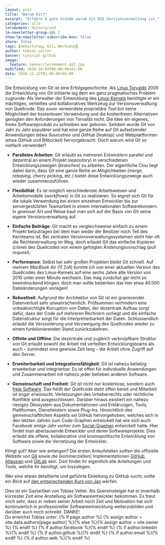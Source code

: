 ```yaml
---
layout: post
title: "Warum Git?"
excerpt: "Erfahre 8 gute Gründe warum Git DIE Versionsverwaltung ist."
categories: alle
lernmoment: Hintergrund
lm-newsletter-group-id: 2
show-lm-newsletter-subscribe-box: false
share: false
tags: [Geburtstag, Git, Werkzeug]
author: tobias_vetter
banner: tutorial-github
image:
  feature: banner/lernmoment-git.jpg
modified: 2019-10-02T06:00:00+01:00
date: 2016-11-22T01:00:00+01:00
---
```


Die Entwicklung von Git ist eine Erfolgsgeschichte. Als [Linus Torvalds](https://de.wikipedia.org/wiki/Linus_Torvalds) 2005 die Entwicklung von Git initiierte lag dem ein ganz pragmatisches Problem zugrunde: Als Verwalter der Entwicklung des [Linux-Kernels](https://www.kernel.org/) benötigte er ein mächtiges, verteiltes und kollaboratives Werkzeug zur Versionsverwaltung von Quellcode. Das zuvor verwendete proprietäre Tool bot keine Möglichkeit der kostenlosen Verwendung und die kostenfreien Alternativen genügten den Anforderungen von Torvalds nicht. Die Idee ein eigenes, freies Softwareprodukt zu schreiben war geboren. Seitdem wurde Git von Jahr zu Jahr populärer und hat eine ganze Reihe auf Git aufsetzender Anwendungen (etwa *Sourcetree* und *GitHub Desktop*) und Webplattformen (etwa *GitHub* und *Bitbucket*) hervorgebracht. Doch warum wird Git so vielfach verwendet?

 - **Paralleles Arbeiten**: Git erlaubt es mehreren Entwicklern parallel und dezentral an einem Projekt (*repository*) in verschiedenen Entwicklungszweigen (*branches*) zu arbeiten. Der eigentliche Clou liegt dabei darin, dass Git eine ganze Reihe an Möglichkeiten (*merge*, *rebasing*, *cherry picking*, etc.) bietet diese
   Entwicklungszweige auch wieder zusammenzuführen.
   
 - **Flexibilität**: Es ist möglich verschiedenste Arbeitsweisen und Arbeitsmodelle (*workflows*) in Git zu realisieren. So eignet sich Git für die lokale Verwendung bei einem einzelnen Entwickler bis zur servergestützten Teamarbeit in einem internationalen Softwarekonzern. In gewisser Art und Weise baut man sich auf der
   Basis von Git seine eigene Versionsverwaltung auf.
   
 - **Einfache Beiträge**: Git macht es vergleichsweise einfach zu einem Projekt beizutragen bei dem man weder der Besitzer noch Teil des Kernteams ist. Bei zentralen Versionsverwaltungssystemen steht hier oft die Rechteverwaltung im Weg, doch erlaubt Git das einfache Kopieren (*clone*) des Quellcodes von einem gefolgten Änderungsvorschlag (*pull request*).
   
 - **Performance**: Selbst bei sehr großen Projekten bleibt Git schnell. Auf meinem *MacBook Air* (11 Zoll) konnte ich von einer aktuellen Version des Quellcodes des Linux-Kernels auf eine sechs Jahre alte Version
   von 2010 unter einer Minute wechseln. Das mag zunächst gar nicht so beeindruckend klingen, doch man sollte bedenken das hier etwa 40.000 Dateiänderungen vorlagen!
   
 - **Robustheit**: Aufgrund der Architektur von Git ist ein gravierender Datenverlust sehr unwahrscheinlich. Prüfsummen verhindern eine unbeabsichtigte Korruption von Daten, der dezentrale Aufbau sorgt
   dafür, dass der Code auf mehreren Rechnern vorliegt und die einfache Datenstruktur sorgt für die Interpretierbarkeit der Daten. Schlussendlich erlaubt die Versionierung und Verzweigung des
   Quellcodes wieder zu einem funktionierenden Stand zurückzukehren.
   
 - **Offsite und Offline**: Die dezentrale und zugleich verknüpfbare Struktur von Git erlaubt sowohl die Arbeit mit verteilten Entwicklungsteams als auch – zumindest eine gewisse Zeit lang – die Arbeit ohne Zugriff auf den Server.
   
 - **Erweiterbarkeit und Integrationsfähigkeit**: Git ist nahezu beliebig erweiterbar und integrierbar. Es ist offen für individuelle Anwendungen und Zusammenarbeit mit nahezu jeder belieben anderen Software.
   
 - **Gemeinschaft und Freiheit**: Git ist nicht nur kostenlose, sondern auch
   [freie Software](https://de.wikipedia.org/wiki/Freie_Software). Das heißt der Quellcode steht offen bereit und Mitarbeit ist sogar erwünscht. Verletzungen des Urheberrechts oder rechtliche Konflikte
   sind ausgeschlossen. Darüber hinaus existiert ein nahezu riesiges Ökosystem aus Dokumentationen und Erklärungen, Tools, Plattformen, Dienstleistern sowie Plug-Ins. Hinsichtlich des gemeinschaftlichen
   Aspekts sei GitHub hervorgehoben, welches sich in den letzten Jahren zum Code-Graphen entwickelt hat wie sich auch Facebook einige Jahr vorher zum [Social-Graphen](http://www.businessinsider.com/explainer-what-exactly-is-the-social-graph-2012-3) entwickelt hatte. Hier findet man abertausende Entwickler und deren Softwareprojekte. Dies erlaubt die offene, kollaborative und kosmopolitische Entwicklung von Software sowie die Vernetzung der Entwickler.

Klingt gut? Aber wie anfangen? Die ersten Anlaufstellen sollten die offizielle Website von [Git](https://git-scm.com/) sowie die (kommerziellen) Implementationen [GitHub](https://github.com/), [Atlassian](https://bitbucket.org/) und [GitLab](https://about.gitlab.com) sein. Dort findet ihr eigentlich alle Anleitungen und Tools, welche ihr benötigt, um loszulegen.

Wer eine etwas detaillierte und geführte Einleitung zu GitHub sucht, sollte ein Blick auf [den entsprechenden Kurs von Jan](/einstieg-github/) werfen.

<div class="notice">
  Dies ist ein Gastartikel von Tobias Vetter. Als Quereinsteiger hat er innerhalb kürzester Zeit eine Anstellung als Softwareentwickler bekommen. Es freut mich sehr, dass er neben seiner Arbeit noch Zeit und Motivation hat sich kontinuierlich in professioneller Softwareentwicklung weiterzubilden und darüber auch noch schreibt. DANKE!
  <br>
  Du erreichst Tobias unter: 
  {% if page.author %}
    {% assign author = site.data.authors[page.author] %}{% else %}{% assign author = site.owner %}
  {% endif %}
  {% if author.facebook %}<a href="http://facebook.com/{{ author.facebook }}" title="{{ author.name}} auf Facebook" target="_blank"><i class="fa fa-facebook-square"></i></a>{% endif %}
	{% if author.linkedin %}<a href="http://linkedin.com/in/{{ author.linkedin }}" title="{{ author.name}} auf LinkedIn" target="_blank"><i class="fa fa-linkedin-square"></i></a>{% endif %}
	{% if author.github %}<a href="http://github.com/{{ author.github }}" title="{{ author.name}} auf Github" target="_blank"><i class="fa fa-github-square"></i></a>{% endif %}
	{% if author.email %}<a href="mailto:{{ author.email }}" title="Schreib {{ author.name}} eine Mail" target="_blank"><i class="fa fa-envelope-square"></i></a>{% endif %}
	{% if author.web %}<a href="{{ author.web }}" title="Webseite von {{ author.name}}" target="_blank"><i class="fa fa-external-link-square"></i></a>{% endif %}	 
</div>
